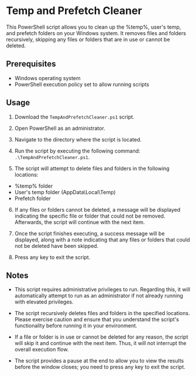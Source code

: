 # Temp and Prefetch Cleaner

This PowerShell script allows you to clean up the %temp%, user's temp, and prefetch folders on your Windows system. It removes files and folders recursively, skipping any files or folders that are in use or cannot be deleted.

## Prerequisites

- Windows operating system
- PowerShell execution policy set to allow running scripts

## Usage

1. Download the `TempAndPrefetchCleaner.ps1` script.

2. Open PowerShell as an administrator.

3. Navigate to the directory where the script is located.

4. Run the script by executing the following command: `.\TempAndPrefetchCleaner.ps1`.
  
5. The script will attempt to delete files and folders in the following locations:
- %temp% folder
- User's temp folder (AppData\Local\Temp)
- Prefetch folder

6. If any files or folders cannot be deleted, a message will be displayed indicating the specific file or folder that could not be removed. Afterwards, the script will continue with the next item.

7. Once the script finishes executing, a success message will be displayed, along with a note indicating that any files or folders that could not be deleted have been skipped.

8. Press any key to exit the script.

## Notes

- This script requires administrative privileges to run. Regarding this, it will automatically attempt to run as an administrator if not already running with elevated privileges.

- The script recursively deletes files and folders in the specified locations. Please exercise caution and ensure that you understand the script's functionality before running it in your environment.

- If a file or folder is in use or cannot be deleted for any reason, the script will skip it and continue with the next item. Thus, it will not interrupt the overall execution flow.

- The script provides a pause at the end to allow you to view the results before the window closes; you need to press any key to exit the script.

